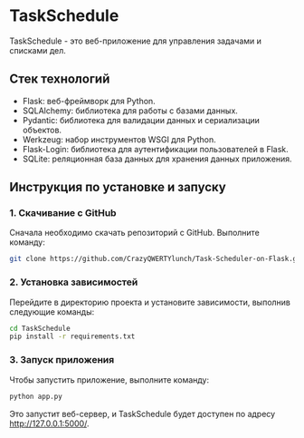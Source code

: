 # TaskSchedule

TaskSchedule - это веб-приложение для управления задачами и списками дел.

## Стек технологий

- Flask: веб-фреймворк для Python.
- SQLAlchemy: библиотека для работы с базами данных.
- Pydantic: библиотека для валидации данных и сериализации объектов.
- Werkzeug: набор инструментов WSGI для Python.
- Flask-Login: библиотека для аутентификации пользователей в Flask.
- SQLite: реляционная база данных для хранения данных приложения.

## Инструкция по установке и запуску

### 1. Скачивание с GitHub
Сначала необходимо скачать репозиторий с GitHub. Выполните команду:
```bash
git clone https://github.com/CrazyQWERTYlunch/Task-Scheduler-on-Flask.git
```

### 2. Установка зависимостей
Перейдите в директорию проекта и установите зависимости, выполнив следующие команды:
```bash
cd TaskSchedule
pip install -r requirements.txt
```
### 3. Запуск приложения
Чтобы запустить приложение, выполните команду:
```bash
python app.py
```
Это запустит веб-сервер, и TaskSchedule будет доступен по адресу http://127.0.0.1:5000/.
